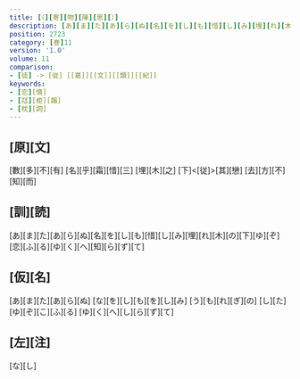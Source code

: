 ```yaml
---
title: [（][寄][物][陳][思][）]
description: [あ][ま][た][あ][ら][ぬ][名][を][し][も][惜][し][み][埋][れ][木][の][下][ゆ][ぞ][恋][ふ][る][ゆ][く][へ][知][ら][ず][て]
position: 2723
category: [巻]11
version: '1.0'
volume: 11
comparison:
- [徒] -> [従] [[嘉]][[文]][[類]][[紀]]
keywords:
- [恋][情]
- [尫][柜][蹋]
- [枕][詞]
---
```


## [原][文]

[數][多][不][有] [名][乎][霜][惜][三] [埋][木][之] [下]<[従]>[其][戀] [去][方][不][知][而]

## [訓][読]

[あ][ま][た][あ][ら][ぬ][名][を][し][も][惜][し][み][埋][れ][木][の][下][ゆ][ぞ][恋][ふ][る][ゆ][く][へ][知][ら][ず][て]

## [仮][名]

[あ][ま][た][あ][ら][ぬ] [な][を][し][も][を][し][み] [う][も][れ][ぎ][の] [し][た][ゆ][ぞ][こ][ふ][る] [ゆ][く][へ][し][ら][ず][て]

## [左][注]

[な][し]
